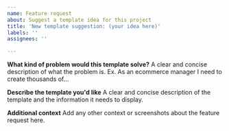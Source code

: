 ```yaml
---
name: Feature request
about: Suggest a template idea for this project
title: 'New template suggestion: (your idea here)'
labels: ''
assignees: ''

---
```


**What kind of problem would this template solve?**
A clear and concise description of what the problem is. Ex. As an ecommerce manager I need to create thousands of...

**Describe the template you'd like**
A clear and concise description of the template and the information it needs to display.

**Additional context**
Add any other context or screenshots about the feature request here.
